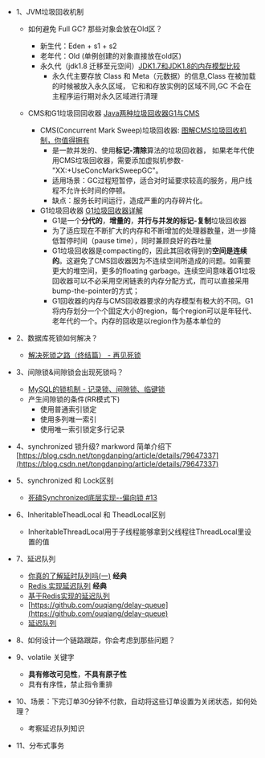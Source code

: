 - 1、JVM垃圾回收机制
   - 如何避免 Full GC? 那些对象会放在Old区？
      - 新生代：Eden + s1 + s2 
      - 老年代：Old (单例创建的对象直接放在old区)
      - 永久代（jdk1.8 迁移至元空间）[JDK1.7和JDK1.8的内存模型比较](https://blog.csdn.net/Hollake/article/details/92762180)
          - 永久代主要存放 Class 和 Meta（元数据）的信息,Class 在被加载的时候被放入永久区域， 它和和存放实例的区域不同,GC 不会在主程序运行期对永久区域进行清理
   
   - CMS和G1垃圾回回收器 [Java两种垃圾回收器G1与CMS
](https://www.jianshu.com/p/24a884fa3977)
      - CMS(Concurrent Mark Sweep)垃圾回收器: [图解CMS垃圾回收机制，你值得拥有
](https://zhuanlan.zhihu.com/p/52182397)
         - 是一款并发的、使用**标记-清除**算法的垃圾回收器，
如果老年代使用CMS垃圾回收器，需要添加虚拟机参数-"XX:+UseConcMarkSweepGC"。
         - 适用场景：GC过程短暂停，适合对时延要求较高的服务，用户线程不允许长时间的停顿。
         - 缺点：服务长时间运行，造成严重的内存碎片化。
      - G1垃圾回收器 [G1垃圾回收器详解
](https://www.jianshu.com/p/aef0f4765098)
         - G1是一个**分代的**，**增量的**，**并行与并发的标记-复制**垃圾回收器
         - 为了适应现在不断扩大的内存和不断增加的处理器数量，进一步降低暂停时间（pause time），同时兼顾良好的吞吐量
         - G1垃圾回收器是compacting的，因此其回收得到的**空间是连续的**。这避免了CMS回收器因为不连续空间所造成的问题。如需要更大的堆空间，更多的floating garbage。连续空间意味着G1垃圾回收器可以不必采用空闲链表的内存分配方式，而可以直接采用bump-the-pointer的方式；
         - G1回收器的内存与CMS回收器要求的内存模型有极大的不同。G1将内存划分一个个固定大小的region，每个region可以是年轻代、老年代的一个。内存的回收是以region作为基本单位的


- 2、数据库死锁如何解决？
   - [解决死锁之路（终结篇） - 再见死锁](https://www.aneasystone.com/archives/2018/04/solving-dead-locks-four.html)
- 3、间隙锁&间隙锁会出现死锁吗？
   - [MySQL的锁机制 - 记录锁、间隙锁、临键锁](https://zhuanlan.zhihu.com/p/48269420)
   - 产生间隙锁的条件(RR模式下)
      - 使用普通索引锁定
      - 使用多列唯一索引
      - 使用唯一索引锁定多行记录
- 4、synchronized 锁升级? markword 简单介绍下 [https://blog.csdn.net/tongdanping/article/details/79647337](https://blog.csdn.net/tongdanping/article/details/79647337)
- 5、synchronized 和 Lock区别
   - [死磕Synchronized底层实现--偏向锁 #13 ](https://github.com/farmerjohngit/myblog/issues/13)
- 6、InheritableTheadLocal 和 TheadLocal区别
   - InheritableThreadLocal用于子线程能够拿到父线程往ThreadLocal里设置的值
- 7、延迟队列
   - [你真的了解延时队列吗(一)](https://juejin.im/post/5b5e52ecf265da0f716c3203) **经典**
   - [Redis 实现延迟队列](https://www.cnblogs.com/cbread/p/12630945.html)  **经典**
   - [基于Redis实现的延迟队列](https://segmentfault.com/a/1190000010021748)
   - [https://github.com/ouqiang/delay-queue](https://github.com/ouqiang/delay-queue)
   - [延迟队列](https://gudaoxuri.gitbook.io/microservices-architecture/wei-fu-wu-hua-zhi-ji-shu-jia-gou/delay-queue)
- 8、如何设计一个链路跟踪，你会考虑到那些问题？
- 9、volatile 关键字
   - **具有修改可见性**，**不具有原子性**
   - 具有有序性，禁止指令重排
- 10、场景：下完订单30分钟不付款，自动将这些订单设置为关闭状态，如何处理？
    - 考察延迟队列知识
- 11、分布式事务
